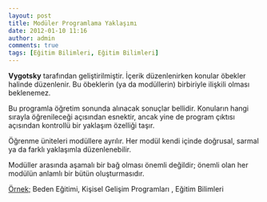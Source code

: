 ```yaml
---
layout: post
title: Modüler Programlama Yaklaşımı
date: 2012-01-10 11:16
author: admin
comments: true
tags: [Eğitim Bilimleri, Eğitim Bilimleri]
---
```

<strong>Vygotsky</strong> tarafından geliştirilmiştir. İçerik düzenlenirken konular öbekler halinde düzenlenir. Bu öbeklerin (ya da modüllerin) birbiriyle ilişkili olması beklenemez.

Bu programla öğretim sonunda alınacak sonuçlar bellidir. Konuların hangi sırayla öğrenileceği açısından esnektir, ancak yine de program çıktısı açısından kontrollü bir yaklaşım özelliği taşır.

Öğrenme üniteleri modüllere ayrılır. Her modül kendi içinde doğrusal, sarmal ya da farklı yaklaşımla düzenlenebilir.

Modüller arasında aşamalı bir bağ olması önemli değildir; önemli olan her modülün anlamlı bir bütün oluşturmasıdır.

<span style="text-decoration: underline;">Örnek;</span> Beden Eğitimi, Kişisel Gelişim Programları , Eğitim Bilimleri
